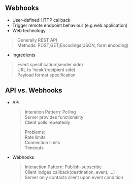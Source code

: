 ## Webhooks

- User-defined HTTP callback
- Trigger remote endpoint behaviour (e.g.web application)
- Web technology
> Generally REST API<br>
Methods: POST,GET;Encodings(JSON, form encoding)
- Ingredients
> Event specification(sender side)<br>
URL to 'hook'(recipient side)<br>
Payload format specification

## API vs. Webhooks

- API
    > Interation Pattern: Polling<br>
    Server provides functionality<br>
    Client polls repeatedly

    > Problems:<br>
        Rate limits<br>
        Connection limits<br>
        Timeouts

- Webhooks    
    > Interaction Pattern: Publish-subscribe<br>
    Client lodges callback(destination, event, ...)<br>
    Server only contacts client upon event condition
    